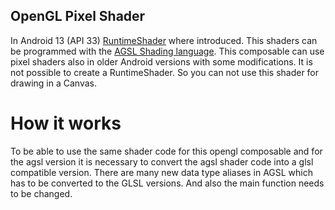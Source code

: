 ## OpenGL Pixel Shader

In Android 13 (API 33)
[RuntimeShader](https://developer.android.com/reference/android/graphics/RuntimeShader) where introduced.
This shaders can be programmed with the [AGSL Shading language](https://developer.android.com/develop/ui/views/graphics/agsl/using-agsl). 
This composable can use pixel shaders also in older Android versions with some modifications.
It is not possible to create a RuntimeShader. So you can not use this shader for drawing in a Canvas.

# How it works
To be able to use the same shader code for this opengl composable and for the agsl version it is necessary to convert the agsl shader code into a glsl compatible version.
There are many new data type aliases in AGSL which has to be converted to the GLSL versions. And also the main function needs to be changed.
